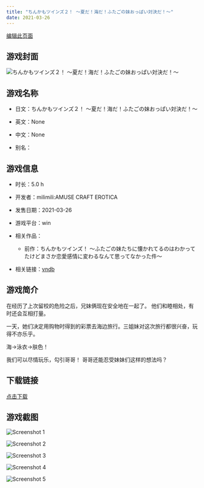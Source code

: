 ```yaml
---
title: "ちんかもツインズ２！ ～夏だ！海だ！ふたごの妹おっぱい対決だ！～"
date: 2021-03-26
---
```

[编辑此页面](https://github.com/ACG-3/ADV3-source/blob/main/source/_posts/%E3%81%A1%E3%82%93%E3%81%8B%E3%82%82%E3%83%84%E3%82%A4%E3%83%B3%E3%82%BA%EF%BC%92%EF%BC%81%20%EF%BD%9E%E5%A4%8F%E3%81%A0%EF%BC%81%E6%B5%B7%E3%81%A0%EF%BC%81%E3%81%B5%E3%81%9F%E3%81%94%E3%81%AE%E5%A6%B9%E3%81%8A%E3%81%A3%E3%81%B1%E3%81%84%E5%AF%BE%E6%B1%BA%E3%81%A0%EF%BC%81%EF%BD%9E.md)

## 游戏封面

![ちんかもツインズ２！ ～夏だ！海だ！ふたごの妹おっぱい対決だ！～](https%3A//pan.timero.xyz/onedrive/img_lib_001/%E3%81%A1%E3%82%93%E3%81%8B%E3%82%82%E3%83%84%E3%82%A4%E3%83%B3%E3%82%BA%EF%BC%92%EF%BC%81%20%EF%BD%9E%E5%A4%8F%E3%81%A0%EF%BC%81%E6%B5%B7%E3%81%A0%EF%BC%81%E3%81%B5%E3%81%9F%E3%81%94%E3%81%AE%E5%A6%B9%E3%81%8A%E3%81%A3%E3%81%B1%E3%81%84%E5%AF%BE%E6%B1%BA%E3%81%A0%EF%BC%81%EF%BD%9E_cover.avif)


## 游戏名称

- 日文：ちんかもツインズ２！ ～夏だ！海だ！ふたごの妹おっぱい対決だ！～
- 英文：None
- 中文：None

- 别名：


## 游戏信息

- 时长：5.0 h
- 开发者：milimili:AMUSE CRAFT EROTICA
- 发售日期：2021-03-26
- 游戏平台：win
- 相关作品：
   - 前作：ちんかもツインズ！ ～ふたごの妹たちに懐かれてるのはわかってたけどまさか恋愛感情に変わるなんて思ってなかった件～

- 相关链接：[vndb](https://vndb.org/v29922)


## 游戏简介

在经历了上次留校的危险之后，兄妹俩现在安全地在一起了。
他们和睦相处，有时还会互相打量。

一天，她们决定用购物时得到的彩票去海边旅行。三姐妹对这次旅行都很兴奋，玩得不亦乐乎。

海→泳衣→肤色！

我们可以尽情玩乐，勾引哥哥！
哥哥还能忍受妹妹们这样的想法吗？




## 下载链接

[点击下载](https://pan.timero.xyz/onedrive/adv_lib_001/%E3%81%A1%E3%82%93%E3%81%8B%E3%82%82%E3%83%84%E3%82%A4%E3%83%B3%E3%82%BA%EF%BC%92%EF%BC%81%20%EF%BD%9E%E5%A4%8F%E3%81%A0%EF%BC%81%E6%B5%B7%E3%81%A0%EF%BC%81%E3%81%B5%E3%81%9F%E3%81%94%E3%81%AE%E5%A6%B9%E3%81%8A%E3%81%A3%E3%81%B1%E3%81%84%E5%AF%BE%E6%B1%BA%E3%81%A0%EF%BC%81%EF%BD%9E)


## 游戏截图


![Screenshot 1](https%3A//pan.timero.xyz/onedrive/img_lib_001/%E3%81%A1%E3%82%93%E3%81%8B%E3%82%82%E3%83%84%E3%82%A4%E3%83%B3%E3%82%BA%EF%BC%92%EF%BC%81%20%EF%BD%9E%E5%A4%8F%E3%81%A0%EF%BC%81%E6%B5%B7%E3%81%A0%EF%BC%81%E3%81%B5%E3%81%9F%E3%81%94%E3%81%AE%E5%A6%B9%E3%81%8A%E3%81%A3%E3%81%B1%E3%81%84%E5%AF%BE%E6%B1%BA%E3%81%A0%EF%BC%81%EF%BD%9E_Screenshot_1.avif)

![Screenshot 2](https%3A//pan.timero.xyz/onedrive/img_lib_001/%E3%81%A1%E3%82%93%E3%81%8B%E3%82%82%E3%83%84%E3%82%A4%E3%83%B3%E3%82%BA%EF%BC%92%EF%BC%81%20%EF%BD%9E%E5%A4%8F%E3%81%A0%EF%BC%81%E6%B5%B7%E3%81%A0%EF%BC%81%E3%81%B5%E3%81%9F%E3%81%94%E3%81%AE%E5%A6%B9%E3%81%8A%E3%81%A3%E3%81%B1%E3%81%84%E5%AF%BE%E6%B1%BA%E3%81%A0%EF%BC%81%EF%BD%9E_Screenshot_2.avif)

![Screenshot 3](https%3A//pan.timero.xyz/onedrive/img_lib_001/%E3%81%A1%E3%82%93%E3%81%8B%E3%82%82%E3%83%84%E3%82%A4%E3%83%B3%E3%82%BA%EF%BC%92%EF%BC%81%20%EF%BD%9E%E5%A4%8F%E3%81%A0%EF%BC%81%E6%B5%B7%E3%81%A0%EF%BC%81%E3%81%B5%E3%81%9F%E3%81%94%E3%81%AE%E5%A6%B9%E3%81%8A%E3%81%A3%E3%81%B1%E3%81%84%E5%AF%BE%E6%B1%BA%E3%81%A0%EF%BC%81%EF%BD%9E_Screenshot_3.avif)

![Screenshot 4](https%3A//pan.timero.xyz/onedrive/img_lib_001/%E3%81%A1%E3%82%93%E3%81%8B%E3%82%82%E3%83%84%E3%82%A4%E3%83%B3%E3%82%BA%EF%BC%92%EF%BC%81%20%EF%BD%9E%E5%A4%8F%E3%81%A0%EF%BC%81%E6%B5%B7%E3%81%A0%EF%BC%81%E3%81%B5%E3%81%9F%E3%81%94%E3%81%AE%E5%A6%B9%E3%81%8A%E3%81%A3%E3%81%B1%E3%81%84%E5%AF%BE%E6%B1%BA%E3%81%A0%EF%BC%81%EF%BD%9E_Screenshot_4.avif)

![Screenshot 5](https%3A//pan.timero.xyz/onedrive/img_lib_001/%E3%81%A1%E3%82%93%E3%81%8B%E3%82%82%E3%83%84%E3%82%A4%E3%83%B3%E3%82%BA%EF%BC%92%EF%BC%81%20%EF%BD%9E%E5%A4%8F%E3%81%A0%EF%BC%81%E6%B5%B7%E3%81%A0%EF%BC%81%E3%81%B5%E3%81%9F%E3%81%94%E3%81%AE%E5%A6%B9%E3%81%8A%E3%81%A3%E3%81%B1%E3%81%84%E5%AF%BE%E6%B1%BA%E3%81%A0%EF%BC%81%EF%BD%9E_Screenshot_5.avif)

